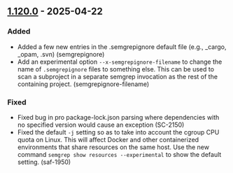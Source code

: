 ## [1.120.0](https://github.com/semgrep/semgrep/releases/tag/v1.120.0) - 2025-04-22


### Added


- Added a few new entries in the .semgrepignore default file
  (e.g., _cargo, _opam, .svn) (semgrepignore)
- Add an experimental option `--x-semgrepignore-filename` to change the name of `.semgrepignore` files to something else. This can be used to scan a subproject in a separate semgrep invocation as the rest of the containing project. (semgrepignore-filename)


### Fixed


- Fixed bug in pro package-lock.json parsing where dependencies with no specified version would cause an exception (SC-2150)
- Fixed the default `-j` setting so as to take into account the cgroup
  CPU quota on Linux. This will affect Docker and other containerized
  environments that share resources on the same host. Use the new command
  `semgrep show resources --experimental` to show the default setting. (saf-1950)
